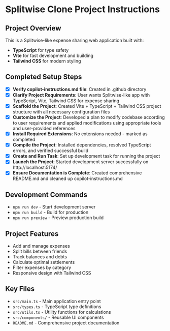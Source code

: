 <!-- Use this file to provide workspace-specific custom instructions to Copilot. For more details, visit https://code.visualstudio.com/docs/copilot/copilot-customization -->

# Splitwise Clone Project Instructions

## Project Overview
This is a Splitwise-like expense sharing web application built with:
- **TypeScript** for type safety
- **Vite** for fast development and building
- **Tailwind CSS** for modern styling

## Completed Setup Steps
- [x] **Verify copilot-instructions.md file**: Created in .github directory
- [x] **Clarify Project Requirements**: User wants Splitwise-like app with TypeScript, Vite, Tailwind CSS for expense sharing
- [x] **Scaffold the Project**: Created Vite + TypeScript + Tailwind CSS project structure with all necessary configuration files
- [x] **Customize the Project**: Developed a plan to modify codebase according to user requirements and applied modifications using appropriate tools and user-provided references
- [x] **Install Required Extensions**: No extensions needed - marked as completed
- [x] **Compile the Project**: Installed dependencies, resolved TypeScript errors, and verified successful build
- [x] **Create and Run Task**: Set up development task for running the project
- [x] **Launch the Project**: Started development server successfully on http://localhost:5174/
- [x] **Ensure Documentation is Complete**: Created comprehensive README.md and cleaned up copilot-instructions.md

## Development Commands
- `npm run dev` - Start development server
- `npm run build` - Build for production
- `npm run preview` - Preview production build

## Project Features
- Add and manage expenses
- Split bills between friends
- Track balances and debts
- Calculate optimal settlements
- Filter expenses by category
- Responsive design with Tailwind CSS

## Key Files
- `src/main.ts` - Main application entry point
- `src/types.ts` - TypeScript type definitions
- `src/utils.ts` - Utility functions for calculations
- `src/components/` - Reusable UI components
- `README.md` - Comprehensive project documentation
